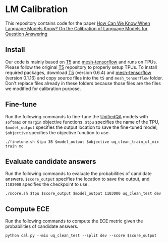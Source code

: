 # LM Calibration 

This repository contains code for the paper [How Can We Know When Language Models Know? On the Calibration of Language Models for Question Answering](https://arxiv.org/abs/2012.00955)

## Install

Our code is mainly based on [T5][t5] and [mesh-tensorflow][mesh] and runs on TPUs.
Please follow the original [T5][t5] repository to properly setup TPUs.
To install required packages, download [T5][t5] (version 0.6.4) and [mesh-tensorflow][mesh] (version 0.1.16) and copy source files into the `t5` and `mesh_tensorflow` folder.
Don't replace files already in these folders because those files are the files we modified for calibration purpose.

## Fine-tune

Run the following commands to fine-tune the [UnifiedQA][uq] models with `softmax` or `margin` objective functions.
`$tpu` specifies the name of the TPU, `$model_output` specifies the output location to save the fine-tuned model, `$objective` specifies the objective function to use.
```shell
./finetune.sh $tpu 3B $model_output $objective uq_clean_train_ol_mix train mc
```

## Evaluate candidate answers

Run the following commands to evaluate the probabilities of candidate answers.
`$score_output` specifies the location to save the output, and `1103000` specifies the checkpoint to use.
```shell
./score.sh $tpu $score_output $model_output 1103000 uq_clean_test dev
```

## Compute ECE

Run the following commands to compute the ECE metric given the probabilities of candidate answers.
```shell
python cal.py --mix uq_clean_test --split dev --score $score_output
```

[t5]: https://github.com/google-research/text-to-text-transfer-transformer
[mesh]: https://github.com/tensorflow/mesh
[uq]: https://github.com/allenai/unifiedqa
